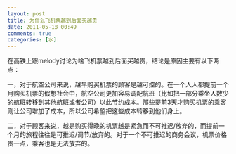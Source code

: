 ```yaml
---
layout: post
title: 为什么飞机票越到后面买越贵
date: 2011-05-18 00:49
comments: true
categories: [水]
---
```


在高铁上跟melody讨论为啥飞机票越到后面买越贵，结论是原因主要有以下两点：

一，对于航空公司来说，越早购买机票的顾客是越可控的。在一个人人都提前一个月购买机票的假想社会中，航空公司更加容易调配航班（比如把一部分乘坐人数少的航班转移到其他航班或者公司）以此节约成本。那些提前3天才购买机票的乘客则让公司增加了成本，所以公司希望把这些成本转移到他们身上。

二，对于顾客来说，越是购买得晚的机票越是紧急而不可推迟/放弃的，而提前一个月的旅程往往是可推迟/调节/放弃的。对于一个不可推迟的商务会议，机票价格贵一点，乘客也是无法放弃的。

